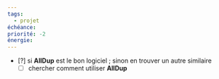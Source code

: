 ```yaml
---
tags:
  - projet
échéance: 
priorité: -2
énergie:
---
```

- [?] si **AllDup** est le bon logiciel ; sinon en trouver un autre similaire
	- [ ] chercher comment utiliser **AllDup** 